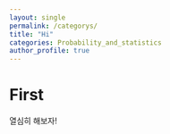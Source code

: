 ```yaml
---
layout: single
permalink: /categorys/
title: "Hi"
categories: Probability_and_statistics
author_profile: true
---
```


# First

열심히 해보자!
